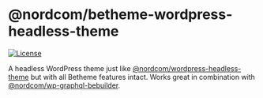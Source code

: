 # @nordcom/betheme-wordpress-headless-theme

[![License](https://img.shields.io/github/license/NordcomInc/betheme-wordpress-headless-theme.svg)](https://github.com/NordcomInc/betheme-wordpress-headless-theme/blob/master/LICENSE)

A headless WordPress theme just like [@nordcom/wordpress-headless-theme](https://github.com/NordcomInc/wordpress-headless-theme) but with all Betheme features intact. Works great in combination with [@nordcom/wp-graphql-bebuilder](https://github.com/NordcomInc/wp-graphql-bebuilder).
